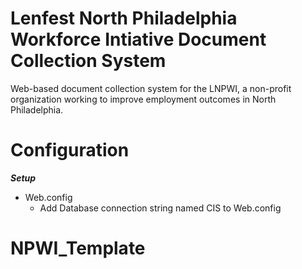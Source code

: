 # Lenfest North Philadelphia Workforce Intiative Document Collection System 
Web-based document collection system for the LNPWI, a non-profit organization working to improve employment outcomes in North Philadelphia. 

# Configuration
***Setup***
- Web.config 
   - Add Database connection string named CIS to Web.config 
# NPWI_Template
